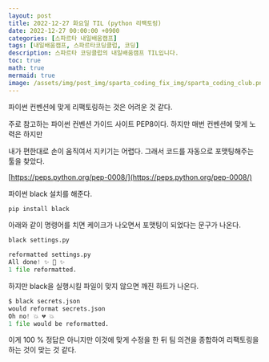 ```yaml
---
layout: post
title: 2022-12-27 화요일 TIL (python 리팩토링)
date: 2022-12-27 00:00:00 +0900
categories: [스파르타 내일배움캠프]
tags: [내일배움캠프, 스파르타코딩클럽, 코딩]
description: 스파르타 코딩클럽의 내일배움캠프 TIL입니다.
toc: true
math: true
mermaid: true
image: /assets/img/post_img/sparta_coding_fix_img/sparta_coding_club.png
---
```

파이썬 컨벤션에 맞게 리팩토링하는 것은 어려운 것 같다.

주로 참고하는 파이썬 컨벤션 가이드 사이트 PEP8이다. 하지만 매번 컨벤션에 맞게 노력은 하지만 

내가 편한대로 손이 움직여서 지키기는 어렵다. 그래서 코드를 자동으로 포맷팅해주는 툴을 찾았다.   

[https://peps.python.org/pep-0008/](https://peps.python.org/pep-0008/)

파이썬 black 설치를 해준다. 

```python
pip install black
```

아래와 같이 명령어를 치면 케이크가 나오면서 포맷팅이 되었다는 문구가 나온다.

```python
black settings.py

reformatted settings.py
All done! ✨ 🍰 ✨
1 file reformatted.
```

하지만 black을 실행시킬 파일이 맞지 않으면 깨진 하트가 나온다.

```python
$ black secrets.json
would reformat secrets.json
Oh no! 💥 💔 💥
1 file would be reformatted.
```

이게 100 % 정답은 아니지만 이것에 맞게 수정을 한 뒤 팀 의견을 종합하여 리팩토링을 하는 것이 맞는 것 같다.